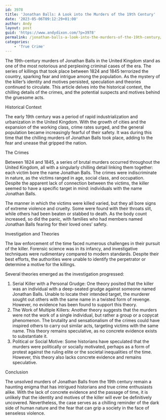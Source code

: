 ```yaml
---
id: 3978
title: 'Jonathan Balls: A Look into the Murders of the 19th Century'
date: '2023-05-06T09:12:29+01:00'
author: Andy
layout: post
guid: 'https://www.andydixon.com/?p=3978'
permalink: /jonathan-balls-a-look-into-the-murders-of-the-19th-century/
categories:
    - 'True Crime'
---
```


The 19th-century murders of Jonathan Balls in the United Kingdom stand as one of the most notorious and perplexing criminal cases of the era. The series of killings that took place between 1824 and 1845 terrorized the country, sparking fear and intrigue among the population. As the mystery of the killer’s identity and motives persisted, speculation and theories continued to circulate. This article delves into the historical context, the chilling details of the crimes, and the potential suspects and motives behind the gruesome acts.

Historical Context

The early 19th century was a period of rapid industrialization and urbanization in the United Kingdom. With the growth of cities and the expansion of the working class, crime rates surged, and the general population became increasingly fearful of their safety. It was during this time that the chilling murders of Jonathan Balls took place, adding to the fear and unease that gripped the nation.

The Crimes

Between 1824 and 1845, a series of brutal murders occurred throughout the United Kingdom, all with a singularly chilling detail linking them together: each victim bore the name Jonathan Balls. The crimes were indiscriminate in nature, as the victims ranged in age, social class, and occupation. Despite the apparent lack of connection between the victims, the killer seemed to have a specific target in mind: individuals with the name Jonathan Balls.

The manner in which the victims were killed varied, but they all bore signs of extreme violence and cruelty. Some were found with their throats slit, while others had been beaten or stabbed to death. As the body count increased, so did the panic, with families who had members named Jonathan Balls fearing for their loved ones’ safety.

Investigation and Theories

The law enforcement of the time faced numerous challenges in their pursuit of the killer. Forensic science was in its infancy, and investigative techniques were rudimentary compared to modern standards. Despite their best efforts, the authorities were unable to identify the perpetrator or determine a motive for the killings.

Several theories emerged as the investigation progressed:

1. Serial Killer with a Personal Grudge: One theory posited that the killer was an individual with a deep-seated grudge against someone named Jonathan Balls. Unable to locate their intended target, the murderer sought out others with the same name in a twisted form of revenge. However, no evidence has been found to support this theory.
2. The Work of Multiple Killers: Another theory suggests that the murders were not the work of a single individual, but rather a group or a copycat phenomenon. The brutality and sensationalism of the crimes could have inspired others to carry out similar acts, targeting victims with the same name. This theory remains speculative, as no concrete evidence exists to substantiate it.
3. Political or Social Motive: Some historians have speculated that the murders were politically or socially motivated, perhaps as a form of protest against the ruling elite or the societal inequalities of the time. However, this theory also lacks concrete evidence and remains speculative.

Conclusion

The unsolved murders of Jonathan Balls from the 19th century remain a haunting enigma that has intrigued historians and true crime enthusiasts alike. With the lack of concrete evidence and the passage of time, it is unlikely that the identity and motives of the killer will ever be definitively uncovered. Nevertheless, the case serves as a chilling reminder of the dark side of human nature and the fear that can grip a society in the face of senseless violence.